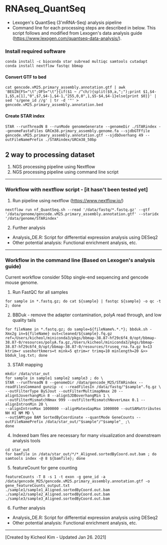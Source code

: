 # RNAseq_QuantSeq
- Lexogen's QuantSeq (3'mRNA-Seq) analysis pipeline
- Command line for each processing steps are described in below. This script follows and modified from Lexogen's data analysis guide (https://www.lexogen.com/quantseq-data-analysis/).


### Install required software
```
conda install -c bioconda star subread multiqc samtools cutadapt
conda install nextflow fastqc bbmap
```

#### Convert GTF to bed
```
cat gencode.vM25.primary_assembly.annotation.gtf | awk 'BEGIN{FS="\t";OFS="\t"}{if($1 ~ /^ch/){split($9,a,";");print $1,$4-1,$5,a[1],"0",$7,$4-1,$4-1,"255,0,0",1,$5-$4,$4-1}else{print $0}}' | sed 's/gene_id //g' | tr -d '"' > gencode.vM25.primary_assembly.annotation.bed
```

#### Create STAR index
```
STAR --runThreadN 8 --runMode genomeGenerate --genomeDir ./STARindex --genomeFastaFiles GRCm38.primary_assembly.genome.fa --sjdbGTFfile gencode.vM25.primary_assembly.annotation.gtf --sjdbOverhang 49 --outFileNamePrefix ./STARindex/GRCm38_50bp
```

## 2 way to processing dataset
1. NGS processing pipeline using Nextflow
2. NGS processing pipeline using command line script

---
### Workflow with nextflow script - [it hasn't been tested yet]

1. Run pipeline using nextflow (https://www.nextflow.io/)
```
nextflow run nf_QuantSeq.sh --read '/data/fastq/*.fastq.gz' --gtf '/data/genome/gencode.vM25.primary_assembly.annotation.gtf' --staridx '/data/genome/STARindex'
```

2. Further analysis 
- Analysis_DE.R: Script for differential expression analysis using DESeq2
- Other potential analysis: Functional enrichment analysis, etc.


---
### Workflow in the command line (Based on Lexogen's analysis guide)
Current workflow consider 50bp single-end sequencing and gencode mouse genome.

1. Run FastQC for all samples
```
for sample in *.fastq.gz; do cat ${sample} | fastqc ${sample} -o qc -t 2; done
```

2. BBDuk - remove the adapter contamination, polyA read through, and low quality tails
```
for fileName in *.fastq.gz; do sample=${fileName%.*.*}; bbduk.sh -Xmx2g in=${fileName} out=cleaned/${sample}.fq.gz ref=/Users/kicheol/miniconda3/pkgs/bbmap-38.87-hf29c6f4_0/opt/bbmap-38.87-0/resources/polyA.fa.gz,/Users/kicheol/miniconda3/pkgs/bbmap-38.87-hf29c6f4_0/opt/bbmap-38.87-0/resources/truseq_rna.fa.gz k=13 ktrim=r useshortkmers=t mink=5 qtrim=r trimq=10 minlength=20 &>> bbduk_log.txt; done
```

3. STAR mapping
```
mkdir /data/star_out
for sample in sample1 sample2 sample3 ; do \
STAR --runThreadN 8 --genomeDir /data/gencode_M25/STARindex --readFilesCommand gunzip -c --readFilesIn /data/fastq/"$sample".fq.gz \
--outFilterType BySJout --outFilterMultimapNmax 20 --alignSJoverhangMin 8 --alignSJDBoverhangMin 1 \
--outFilterMismatchNmax 999 --outFilterMismatchNoverLmax 0.1 --alignIntronMin 20 \
--alignIntronMax 1000000 --alignMatesGapMax 1000000 --outSAMattributes NH HI NM MD \
--outSAMtype BAM SortedByCoordinate --quantMode GeneCounts --outFileNamePrefix /data/star_out/"$sample"/"$sample"_ ;\
done
```

4. Indexed bam files are necessary for many visualization and downstream analysis tools
```
cd star_out
for bamfile in /data/star_out/*/*_Aligned.sortedByCoord.out.bam ; do samtools index -@ 8 ${bamfile}; done
```

5. featureCount for gene counting
```
featureCounts -T 8 -s 1 -t exon -g gene_id -a /data/gencode_M25/gencode.vM25.primary_assembly.annotation.gtf -o gene_featureCounts_output.txt ./sample1/sample1_Aligned.sortedByCoord.out.bam ./sample2/sample2_Aligned.sortedByCoord.out.bam ./sample3/sample3_Aligned.sortedByCoord.out.bam
```

6. Further analysis 

- Analysis_DE.R: Script for differential expression analysis using DESeq2
- Other potential analysis: Functional enrichment analysis, etc.


---
[Created by Kicheol Kim - Updated Jan 26. 2021]

